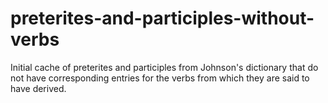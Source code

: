 # preterites-and-participles-without-verbs

Initial cache of preterites and participles from Johnson's dictionary that do not have corresponding entries for the verbs from which they are said to have derived. 